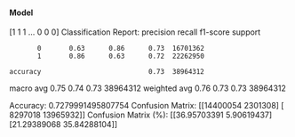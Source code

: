 #### Model
[1 1 1 ... 0 0 0]
Classification Report:
              precision    recall  f1-score   support

           0       0.63      0.86      0.73  16701362
           1       0.86      0.63      0.72  22262950

    accuracy                           0.73  38964312
   macro avg       0.75      0.74      0.73  38964312
weighted avg       0.76      0.73      0.73  38964312

Accuracy: 0.7279991495807754
Confusion Matrix:
[[14400054  2301308]
 [ 8297018 13965932]]
Confusion Matrix (%):
[[36.95703391  5.90619437]
 [21.29389068 35.84288104]]
